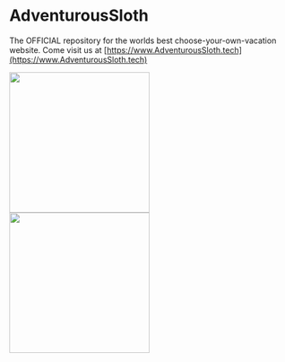 # AdventurousSloth
The OFFICIAL repository for the worlds best choose-your-own-vacation website. Come visit us at [https://www.AdventurousSloth.tech](https://www.AdventurousSloth.tech)

<img src="https://imgur.com/UIcObHg.jpg" width=250><br>
<img src="https://imgur.com/a/dMzJJdK.jpg" width=250><br>

